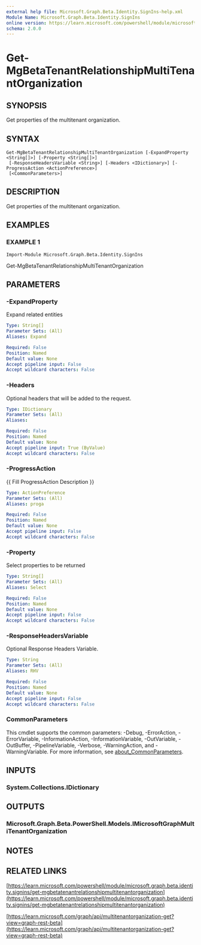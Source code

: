 ```yaml
---
external help file: Microsoft.Graph.Beta.Identity.SignIns-help.xml
Module Name: Microsoft.Graph.Beta.Identity.SignIns
online version: https://learn.microsoft.com/powershell/module/microsoft.graph.beta.identity.signins/get-mgbetatenantrelationshipmultitenantorganization
schema: 2.0.0
---
```


# Get-MgBetaTenantRelationshipMultiTenantOrganization

## SYNOPSIS
Get properties of the multitenant organization.

## SYNTAX

```
Get-MgBetaTenantRelationshipMultiTenantOrganization [-ExpandProperty <String[]>] [-Property <String[]>]
 [-ResponseHeadersVariable <String>] [-Headers <IDictionary>] [-ProgressAction <ActionPreference>]
 [<CommonParameters>]
```

## DESCRIPTION
Get properties of the multitenant organization.

## EXAMPLES

### EXAMPLE 1
```
Import-Module Microsoft.Graph.Beta.Identity.SignIns
```

Get-MgBetaTenantRelationshipMultiTenantOrganization

## PARAMETERS

### -ExpandProperty
Expand related entities

```yaml
Type: String[]
Parameter Sets: (All)
Aliases: Expand

Required: False
Position: Named
Default value: None
Accept pipeline input: False
Accept wildcard characters: False
```

### -Headers
Optional headers that will be added to the request.

```yaml
Type: IDictionary
Parameter Sets: (All)
Aliases:

Required: False
Position: Named
Default value: None
Accept pipeline input: True (ByValue)
Accept wildcard characters: False
```

### -ProgressAction
{{ Fill ProgressAction Description }}

```yaml
Type: ActionPreference
Parameter Sets: (All)
Aliases: proga

Required: False
Position: Named
Default value: None
Accept pipeline input: False
Accept wildcard characters: False
```

### -Property
Select properties to be returned

```yaml
Type: String[]
Parameter Sets: (All)
Aliases: Select

Required: False
Position: Named
Default value: None
Accept pipeline input: False
Accept wildcard characters: False
```

### -ResponseHeadersVariable
Optional Response Headers Variable.

```yaml
Type: String
Parameter Sets: (All)
Aliases: RHV

Required: False
Position: Named
Default value: None
Accept pipeline input: False
Accept wildcard characters: False
```

### CommonParameters
This cmdlet supports the common parameters: -Debug, -ErrorAction, -ErrorVariable, -InformationAction, -InformationVariable, -OutVariable, -OutBuffer, -PipelineVariable, -Verbose, -WarningAction, and -WarningVariable. For more information, see [about_CommonParameters](http://go.microsoft.com/fwlink/?LinkID=113216).

## INPUTS

### System.Collections.IDictionary
## OUTPUTS

### Microsoft.Graph.Beta.PowerShell.Models.IMicrosoftGraphMultiTenantOrganization
## NOTES

## RELATED LINKS

[https://learn.microsoft.com/powershell/module/microsoft.graph.beta.identity.signins/get-mgbetatenantrelationshipmultitenantorganization](https://learn.microsoft.com/powershell/module/microsoft.graph.beta.identity.signins/get-mgbetatenantrelationshipmultitenantorganization)

[https://learn.microsoft.com/graph/api/multitenantorganization-get?view=graph-rest-beta](https://learn.microsoft.com/graph/api/multitenantorganization-get?view=graph-rest-beta)




